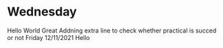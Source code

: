 # Wednesday
Hello World
Great
Addning extra line to check whether practical is succed or not
Friday 12/11/2021
Hello

